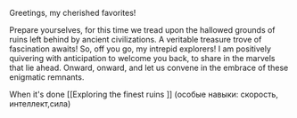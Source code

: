   
Greetings, my cherished favorites!

Prepare yourselves, for this time we tread upon the hallowed grounds of ruins left behind by ancient civilizations. A veritable treasure trove of fascination awaits! So, off you go, my intrepid explorers! I am positively quivering with anticipation to welcome you back, to share in the marvels that lie ahead. Onward, onward, and let us convene in the embrace of these enigmatic remnants.


When it's done
	[[Exploring the finest ruins ]] (особые навыки: скорость, интеллект,сила)